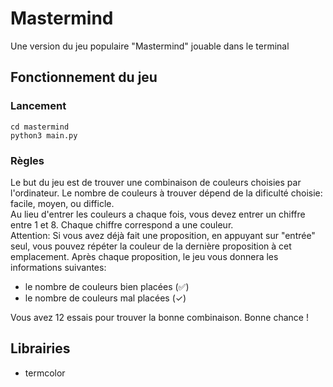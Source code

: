 # Mastermind
Une version du jeu populaire "Mastermind" jouable dans le terminal

## Fonctionnement du jeu
### Lancement 

```shell
cd mastermind
python3 main.py
```
### Règles
Le but du jeu est de trouver une combinaison de couleurs choisies par l'ordinateur. 
Le nombre de couleurs à trouver dépend de la dificulté choisie: facile, moyen, ou difficle.  
Au lieu d'entrer les couleurs a chaque fois, vous devez entrer un chiffre entre 1 et 8. 
Chaque chiffre correspond a une couleur.      
Attention: Si vous avez déjà fait une proposition, en appuyant sur "entrée" seul, vous pouvez répéter la couleur de la dernière proposition à cet emplacement. 
Après chaque proposition, le jeu vous donnera les informations suivantes:  
- le nombre de couleurs bien placées (✅)
- le nombre de couleurs mal placées (✓)

Vous avez 12 essais pour trouver la bonne combinaison. Bonne chance !

## Librairies
- termcolor